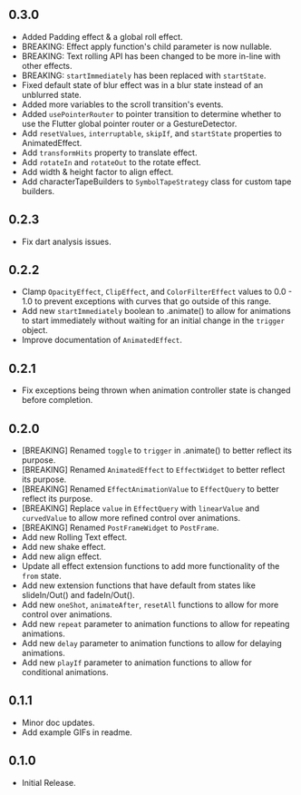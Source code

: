 ## 0.3.0

- Added Padding effect & a global roll effect.
- BREAKING: Effect apply function's child parameter is now nullable.
- BREAKING: Text rolling API has been changed to be more in-line with other effects.
- BREAKING: `startImmediately` has been replaced with `startState`.
- Fixed default state of blur effect was in a blur state instead of an unblurred state.
- Added more variables to the scroll transition's events.
- Added `usePointerRouter` to pointer transition to determine whether to use the Flutter global pointer router or a
  GestureDetector.
- Add `resetValues`, `interruptable`, `skipIf`, and `startState` properties to AnimatedEffect.
- Add `transformHits` property to translate effect.
- Add `rotateIn` and `rotateOut` to the rotate effect.
- Add width & height factor to align effect.
- Add characterTapeBuilders to `SymbolTapeStrategy` class for custom tape builders.

## 0.2.3

- Fix dart analysis issues.

## 0.2.2

- Clamp `OpacityEffect`, `ClipEffect`, and `ColorFilterEffect` values to 0.0 - 1.0 to prevent exceptions with
  curves that go outside of this range.
- Add new `startImmediately` boolean to .animate() to allow for animations to start immediately without waiting for an
  initial change in the `trigger` object.
- Improve documentation of `AnimatedEffect`.

## 0.2.1

- Fix exceptions being thrown when animation controller state is changed before completion.

## 0.2.0

- [BREAKING] Renamed `toggle` to `trigger` in .animate() to better reflect its purpose.
- [BREAKING] Renamed `AnimatedEffect` to `EffectWidget` to better reflect its purpose.
- [BREAKING] Renamed `EffectAnimationValue` to `EffectQuery` to better reflect its purpose.
- [BREAKING] Replace `value` in `EffectQuery` with `linearValue` and `curvedValue` to allow more refined control over
  animations.
- [BREAKING] Renamed `PostFrameWidget` to `PostFrame`.
- Add new Rolling Text effect.
- Add new shake effect.
- Add new align effect.
- Update all effect extension functions to add more functionality of the `from` state.
- Add new extension functions that have default from states like slideIn/Out() and fadeIn/Out().
- Add new `oneShot`, `animateAfter`, `resetAll` functions to allow for more control over animations.
- Add new `repeat` parameter to animation functions to allow for repeating animations.
- Add new `delay` parameter to animation functions to allow for delaying animations.
- Add new `playIf` parameter to animation functions to allow for conditional animations.

## 0.1.1

- Minor doc updates.
- Add example GIFs in readme.

## 0.1.0

- Initial Release.
